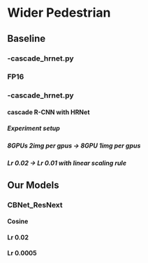 # Wider Pedestrian

## Baseline

### -cascade_hrnet.py

### FP16

### -cascade_hrnet.py

#### cascade R-CNN with HRNet

##### Experiment setup

##### 8GPUs 2img per gpus -> 8GPU 1img per gpus

##### Lr 0.02 -> Lr 0.01 with linear scaling rule

## Our Models

### CBNet_ResNext

#### Cosine

#### Lr 0.02

#### Lr 0.0005
